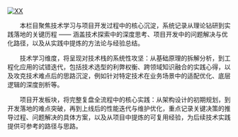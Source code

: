 [![XX](https://img.shields.io/badge/tengmengchen-github-blue?logo=github)](https://github.com/tengmengchen)

&emsp;&emsp;本栏目聚焦技术学习与项目开发过程中的核心沉淀，系统记录从理论钻研到实践落地的关键历程 —— 涵盖技术探索中的深度思考、项目开发中的问题解决与优化路径，以及从实践中提炼的方法论与经验总结。

&emsp;&emsp;技术学习维度，将呈现对技术栈的系统性攻坚：从基础原理的拆解分析，到工程化应用的试错迭代，包括技术选型的利弊权衡、跨领域知识融合的实践心得，以及攻克技术难点后的思路沉淀，例如针对特定技术在业务场景中的适配优化、底层逻辑的深度剖析等。

&emsp;&emsp;项目开发板块，将完整复盘全流程中的核心实践：从架构设计的初期规划，到开发落地的难点突破，再到上线后的性能迭代与维护优化，重点记录关键决策的推导过程、问题解决的具体方案，以及从项目中提炼的可复用经验，为后续技术实践提供可参考的路径与思路。
